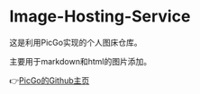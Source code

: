 # Image-Hosting-Service

这是利用PicGo实现的个人图床仓库。

主要用于markdown和html的图片添加。

👉[PicGo的Github主页](https://github.com/Molunerfinn/PicGo)
